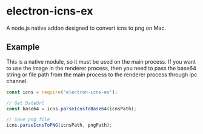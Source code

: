 # electron-icns-ex

A node.js native addon designed to convert icns to png on Mac.

## Example

This is a native module, so it must be used on the main process. If you want to use the image in the renderer process, then you need to pass the base64 string or file path from the main process to the renderer process through ipc channel.

```javascript
const icns = require('electron-icns-ex');

// Get DateUrl
const base64 = icns.parseIcnsToBase64(icnsPath);

// Save png file
icns.parseIcnsToPNG(icnsPath, pngPath);
```
